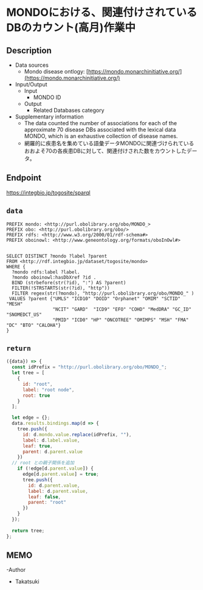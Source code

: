 # MONDOにおける、関連付けされているDBのカウント(高月)作業中

## Description

- Data sources
     - Mondo disease ontlogy: [https://mondo.monarchinitiative.org/](https://mondo.monarchinitiative.org/)
- Input/Output
     -  Input
        - MONDO ID
    - Output
        - Related Databases category
- Supplementary information
     - The data counted the number of associations for each of the approximate 70 disease DBs associated with the lexical data MONDO, which is an exhaustive collection of disease names.
     - 網羅的に疾患名を集めている語彙データMONDOに関連づけられているおおよそ70の各疾患DBに対して、関連付けされた数をカウントしたデータ。
  
## Endpoint

https://integbio.jp/togosite/sparql

## `data`

```sparql
PREFIX mondo: <http://purl.obolibrary.org/obo/MONDO_>
PREFIX obo: <http://purl.obolibrary.org/obo/>
PREFIX rdfs: <http://www.w3.org/2000/01/rdf-schema#>
PREFIX oboinowl: <http://www.geneontology.org/formats/oboInOwl#>


SELECT DISTINCT ?mondo ?label ?parent
FROM <http://rdf.integbio.jp/dataset/togosite/mondo>
WHERE {
  ?mondo rdfs:label ?label.
  ?mondo oboinowl:hasDbXref ?id .
  BIND (strbefore(str(?id), ":") AS ?parent)  
  FILTER(!STRSTARTS(str(?id), "http"))
  FILTER regex(str(?mondo), "http://purl.obolibrary.org/obo/MONDO_" )
 VALUES ?parent {"UMLS" "ICD10" "DOID" "Orphanet" "OMIM" "SCTID" "MESH"
                 "NCIT" "GARD"  "ICD9" "EFO" "COHD" "MedDRA" "GC_ID" "SNOMEDCT_US"
                 "PMID" "ICD0" "HP" "ONCOTREE" "OMIMPS" "MSH" "FMA" "DC" "BTO" "CALOHA"}
}

```
## `return`

```javascript
({data}) => {
  const idPrefix = "http://purl.obolibrary.org/obo/MONDO_";
  let tree = [
    {
      id: "root",
      label: "root node",
      root: true
    }
  ];

  let edge = {};
  data.results.bindings.map(d => {
    tree.push({
      id: d.mondo.value.replace(idPrefix, ""),
      label: d.label.value,
      leaf: true,
      parent: d.parent.value
    })
  // root との親子関係を追加
    if (!edge[d.parent.value]) {
      edge[d.parent.value] = true;
      tree.push({   
        id: d.parent.value,
        label: d.parent.value,
        leaf: false,
        parent: "root"
      })
    }
  });
  
  return tree;
};
```


## MEMO
-Author
 - Takatsuki